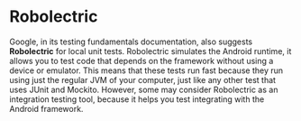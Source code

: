 # Robolectric

Google, in its testing fundamentals documentation, also suggests **Robolectric** for local unit tests. Robolectric simulates the Android runtime, it allows you to test code that depends on the framework without using a device or emulator. This means that these tests run fast because they run using just the regular JVM of your computer, just like any other test that uses JUnit and Mockito. However, some may consider Robolectric as an integration testing tool, because it helps you test integrating with the Android framework.
